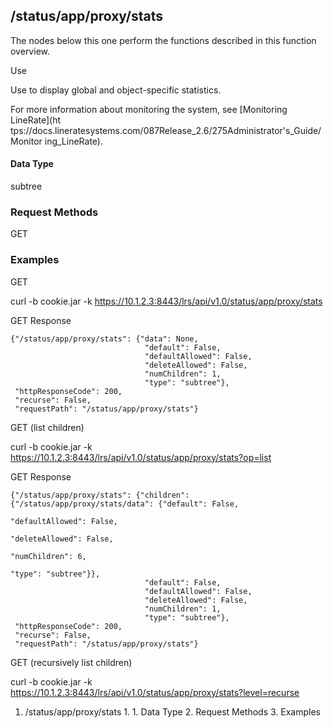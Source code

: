 ## /status/app/proxy/stats

The nodes below this one perform the functions described in this function
overview.

Use

Use to display global and object-specific statistics.

For more information about monitoring the system, see [Monitoring LineRate](ht
tps://docs.lineratesystems.com/087Release_2.6/275Administrator's_Guide/Monitor
ing_LineRate).

#### Data Type

subtree

### Request Methods

GET

### Examples

GET

curl -b cookie.jar -k
https://10.1.2.3:8443/lrs/api/v1.0/status/app/proxy/stats

GET Response

    
    
    {"/status/app/proxy/stats": {"data": None,
                                  "default": False,
                                  "defaultAllowed": False,
                                  "deleteAllowed": False,
                                  "numChildren": 1,
                                  "type": "subtree"},
     "httpResponseCode": 200,
     "recurse": False,
     "requestPath": "/status/app/proxy/stats"}
    

GET (list children)

curl -b cookie.jar -k
https://10.1.2.3:8443/lrs/api/v1.0/status/app/proxy/stats?op=list

GET Response

    
    
    {"/status/app/proxy/stats": {"children": {"/status/app/proxy/stats/data": {"default": False,
                                                                                  "defaultAllowed": False,
                                                                                  "deleteAllowed": False,
                                                                                  "numChildren": 6,
                                                                                  "type": "subtree"}},
                                  "default": False,
                                  "defaultAllowed": False,
                                  "deleteAllowed": False,
                                  "numChildren": 1,
                                  "type": "subtree"},
     "httpResponseCode": 200,
     "recurse": False,
     "requestPath": "/status/app/proxy/stats"}
    

GET (recursively list children)

curl -b cookie.jar -k
https://10.1.2.3:8443/lrs/api/v1.0/status/app/proxy/stats?level=recurse

  1. /status/app/proxy/stats
    1.       1. Data Type
    2. Request Methods
    3. Examples

